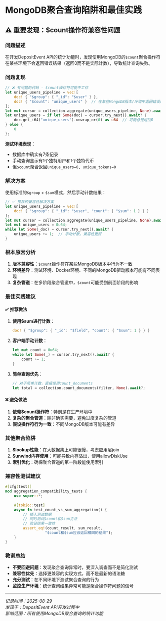 # MongoDB聚合查询陷阱和最佳实践

## ⚠️ 重要发现：$count操作符兼容性问题

### 问题描述

在开发DepositEvent API的统计功能时，发现使用MongoDB的`$count`聚合操作符在某些环境下会返回错误结果（返回0而不是实际计数），导致统计查询失败。

### 问题复现

```rust
// ❌ 有问题的代码 - $count操作符可能不工作
let unique_users_pipeline = vec![
    doc! { "$group": { "_id": "$user" } },
    doc! { "$count": "unique_users" }  // 在某些MongoDB版本/环境中返回错误结果
];
let mut cursor = collection.aggregate(unique_users_pipeline, None).await?;
let unique_users = if let Some(doc) = cursor.try_next().await? {
    doc.get_i64("unique_users").unwrap_or(0) as u64  // 可能总是返回0
} else {
    0
};
```

**测试环境表现**：

- 数据库中确实有7条记录
- 手动查询显示有1个独特用户和1个独特代币
- 但`$count`聚合返回`unique_users=0, unique_tokens=0`

### 解决方案

使用标准的`$group` + `$sum`模式，然后手动计数结果：

```rust
// ✅ 推荐的兼容性解决方案
let unique_users_pipeline = vec![
    doc! { "$group": { "_id": "$user", "count": { "$sum": 1 } } }
];
let mut cursor = collection.aggregate(unique_users_pipeline, None).await?;
let mut unique_users = 0u64;
while let Some(_doc) = cursor.try_next().await? {
    unique_users += 1;  // 手动计数，兼容性更好
}
```

### 根本原因分析

1. **版本兼容性**：`$count`操作符在某些MongoDB版本中行为不一致
2. **环境差异**：测试环境、Docker环境、不同的MongoDB驱动版本可能有不同表现
3. **复杂管道**：在多阶段聚合管道中，`$count`可能受到前面阶段的影响

### 最佳实践建议

#### ✅ 推荐做法

1. **使用$sum进行计数**：

   ```rust
   doc! { "$group": { "_id": "$field", "count": { "$sum": 1 } } }
   ```

2. **客户端手动计数**：

   ```rust
   let mut count = 0u64;
   while let Some(_) = cursor.try_next().await? {
       count += 1;
   }
   ```

3. **简单查询优先**：

   ```rust
   // 对于简单计数，直接使用count_documents
   let total = collection.count_documents(filter, None).await?;
   ```

#### ❌ 避免做法

1. **依赖$count操作符**：特别是在生产环境中
2. **复杂的聚合管道**：除非确实需要，避免过度复杂的管道
3. **假设操作符行为一致**：不同MongoDB版本可能有差异

### 其他聚合陷阱

1. **$lookup性能**：在大数据集上可能很慢，考虑应用层join
2. **$unwind内存使用**：可能导致内存溢出，使用allowDiskUse
3. **索引优化**：确保聚合管道的第一阶段能使用索引

### 兼容性测试建议

```rust
#[cfg(test)]
mod aggregation_compatibility_tests {
    use super::*;
    
    #[tokio::test]
    async fn test_count_vs_sum_aggregation() {
        // 插入测试数据
        // 同时测试$count和$sum方法
        // 验证结果一致性
        assert_eq!(count_result, sum_result, 
                  "$count和$sum应该返回相同的结果");
    }
}
```

### 教训总结

- **不要回避问题**：发现聚合查询异常时，要深入调查而不是简化测试
- **兼容性优先**：选择更兼容的实现方式，而不是最新的语法糖
- **充分测试**：在不同环境下测试聚合查询的行为
- **监控生产环境**：统计查询结果异常可能是聚合操作符问题的信号

---
*记录时间：2025-08-29*  
*发现于：DepositEvent API开发过程中*  
*影响范围：所有使用MongoDB聚合查询的统计功能*
